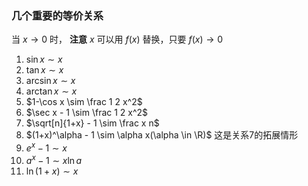 
### 几个重要的等价关系

当 $x\rightarrow 0$ 时， **注意** $x$ 可以用 $f(x)$ 替换，只要 $f(x) \rightarrow 0$ 

1. $\sin x \sim x$
2. $\tan x \sim x$
3. $\arcsin x \sim x$
4. $\arctan x \sim x$
5. $1-\cos x \sim \frac 1 2 x^2$
6. $\sec x - 1 \sim \frac 1 2 x^2$
7. $\sqrt[n]{1+x} - 1 \sim \frac x n$
8. $(1+x)^\alpha - 1 \sim \alpha x(\alpha \in \R)$ 这是关系7的拓展情形
9. $e^x - 1 \sim x$
10. $a^x - 1 \sim x \ln a$
11. $\ln(1+x) \sim x$